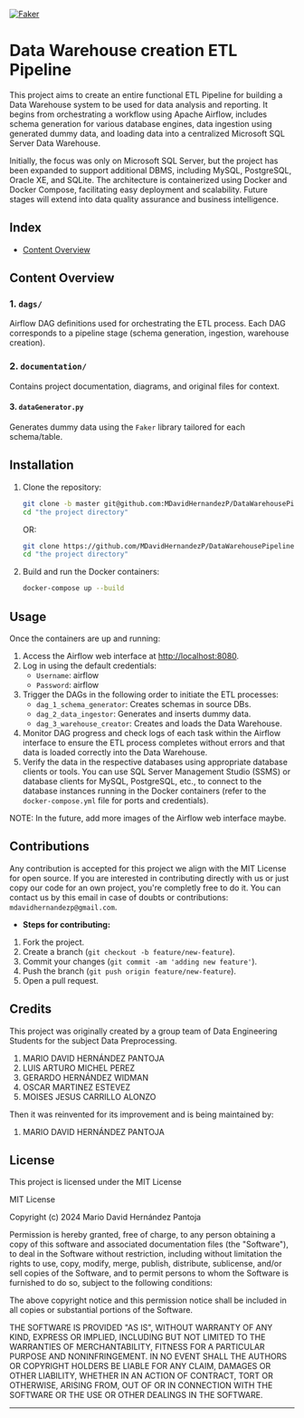 [![Faker](https://img.shields.io/badge/Faker-Data%20Generator-orange)](https://faker.readthedocs.io/en/master/)

# Data Warehouse creation ETL Pipeline

This project aims to create an entire functional ETL Pipeline for building a Data Warehouse system to be used for data analysis and reporting. It begins from orchestrating a workflow using Apache Airflow, includes schema generation for various database engines, data ingestion using generated dummy data, and loading data into a centralized Microsoft SQL Server Data Warehouse.

Initially, the focus was only on Microsoft SQL Server, but the project has been expanded to support additional DBMS, including MySQL, PostgreSQL, Oracle XE, and SQLite. The architecture is containerized using Docker and Docker Compose, facilitating easy deployment and scalability. Future stages will extend into data quality assurance and business intelligence.

## Index
- [Content Overview](#content-overview)

## Content Overview

### 1. `dags/`

Airflow DAG definitions used for orchestrating the ETL process. Each DAG corresponds to a pipeline stage (schema generation, ingestion, warehouse creation).

### 2. `documentation/`

Contains project documentation, diagrams, and original files for context.

#### 3. `dataGenerator.py`

Generates dummy data using the `Faker` library tailored for each schema/table.

## Installation

1. Clone the repository:

    ```bash
    git clone -b master git@github.com:MDavidHernandezP/DataWarehousePipelineETL.git
    cd "the project directory"
    ```
    
    OR:

    ```bash
    git clone https://github.com/MDavidHernandezP/DataWarehousePipelineETL.git
    cd "the project directory"
    ```

2. Build and run the Docker containers:

    ```bash
    docker-compose up --build
    ```

## Usage

Once the containers are up and running:

1. Access the Airflow web interface at [http://localhost:8080](http://localhost:8080).
2. Log in using the default credentials:
    - `Username`: airflow
    - `Password`: airflow
3. Trigger the DAGs in the following order to initiate the ETL processes:
    - `dag_1_schema_generator`: Creates schemas in source DBs.
    - `dag_2_data_ingestor`: Generates and inserts dummy data.
    - `dag_3_warehouse_creator`: Creates and loads the Data Warehouse.
4. Monitor DAG progress and check logs of each task within the Airflow interface to ensure the ETL process completes without errors and that data is loaded correctly into the Data Warehouse.
5. Verify the data in the respective databases using appropriate database clients or tools. You can use SQL Server Management Studio (SSMS) or database clients for MySQL, PostgreSQL, etc., to connect to the database instances running in the Docker containers (refer to the `docker-compose.yml` file for ports and credentials).

NOTE: In the future, add more images of the Airflow web interface maybe.

## Contributions

Any contribution is accepted for this project we align with the MIT License for open source. If you are interested in contributing directly with us or just copy our code for an own project, you're completly free to do it. You can contact us by this email in case of doubts or contributions: `mdavidhernandezp@gmail.com`.

- **Steps for contributing:**
1. Fork the project.
2. Create a branch (`git checkout -b feature/new-feature`).
3. Commit your changes (`git commit -am 'adding new feature'`).
4. Push the branch (`git push origin feature/new-feature`).
5. Open a pull request.

## Credits

This project was originally created by a group team of Data Engineering Students for the subject Data Preprocessing.

1. MARIO DAVID HERNÁNDEZ PANTOJA
2. LUIS ARTURO MICHEL PEREZ
3. GERARDO HERNÁNDEZ WIDMAN
4. OSCAR MARTINEZ ESTEVEZ
5. MOISES JESUS CARRILLO ALONZO

Then it was reinvented for its improvement and is being maintained by:

1. MARIO DAVID HERNÁNDEZ PANTOJA

## License

This project is licensed under the MIT License

MIT License

Copyright (c) 2024 Mario David Hernández Pantoja

Permission is hereby granted, free of charge, to any person obtaining a copy
of this software and associated documentation files (the "Software"), to deal
in the Software without restriction, including without limitation the rights
to use, copy, modify, merge, publish, distribute, sublicense, and/or sell
copies of the Software, and to permit persons to whom the Software is
furnished to do so, subject to the following conditions:

The above copyright notice and this permission notice shall be included in all
copies or substantial portions of the Software.

THE SOFTWARE IS PROVIDED "AS IS", WITHOUT WARRANTY OF ANY KIND, EXPRESS OR
IMPLIED, INCLUDING BUT NOT LIMITED TO THE WARRANTIES OF MERCHANTABILITY,
FITNESS FOR A PARTICULAR PURPOSE AND NONINFRINGEMENT. IN NO EVENT SHALL THE
AUTHORS OR COPYRIGHT HOLDERS BE LIABLE FOR ANY CLAIM, DAMAGES OR OTHER
LIABILITY, WHETHER IN AN ACTION OF CONTRACT, TORT OR OTHERWISE, ARISING FROM,
OUT OF OR IN CONNECTION WITH THE SOFTWARE OR THE USE OR OTHER DEALINGS IN THE
SOFTWARE.

---